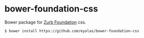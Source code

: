# bower-foundation-css

Bower package for [Zurb Foundation](https://github.com/zurb/foundation/) css.

```sh
$ bower install https://github.com/eyolas/bower-foundation-css
```
